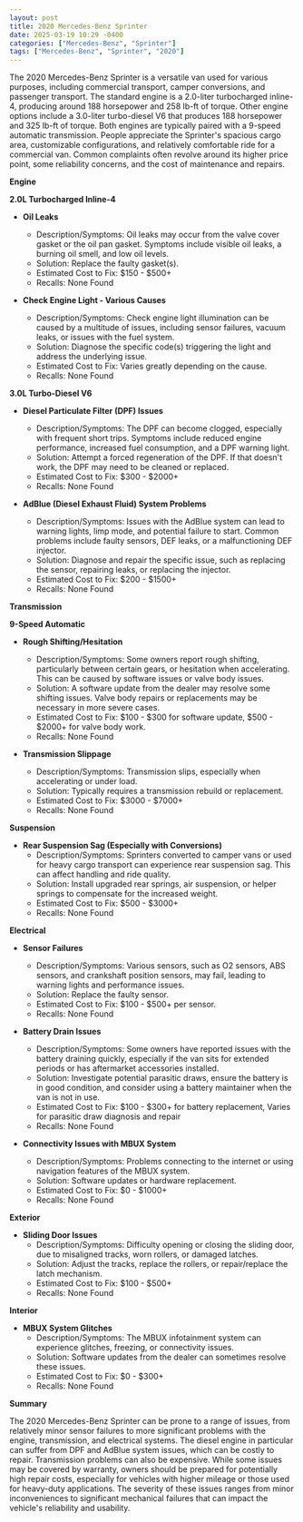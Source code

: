 ```yaml
---
layout: post
title: 2020 Mercedes-Benz Sprinter
date: 2025-03-19 10:29 -0400
categories: ["Mercedes-Benz", "Sprinter"]
tags: ["Mercedes-Benz", "Sprinter", "2020"]
---
```

The 2020 Mercedes-Benz Sprinter is a versatile van used for various purposes, including commercial transport, camper conversions, and passenger transport. The standard engine is a 2.0-liter turbocharged inline-4, producing around 188 horsepower and 258 lb-ft of torque. Other engine options include a 3.0-liter turbo-diesel V6 that produces 188 horsepower and 325 lb-ft of torque. Both engines are typically paired with a 9-speed automatic transmission. People appreciate the Sprinter's spacious cargo area, customizable configurations, and relatively comfortable ride for a commercial van. Common complaints often revolve around its higher price point, some reliability concerns, and the cost of maintenance and repairs.

**Engine**

**2.0L Turbocharged Inline-4**

*   **Oil Leaks**
    *   Description/Symptoms: Oil leaks may occur from the valve cover gasket or the oil pan gasket. Symptoms include visible oil leaks, a burning oil smell, and low oil levels.
    *   Solution: Replace the faulty gasket(s).
    *   Estimated Cost to Fix: $150 - $500+
    *   Recalls: None Found

*   **Check Engine Light - Various Causes**
    *   Description/Symptoms: Check engine light illumination can be caused by a multitude of issues, including sensor failures, vacuum leaks, or issues with the fuel system.
    *   Solution: Diagnose the specific code(s) triggering the light and address the underlying issue.
    *   Estimated Cost to Fix: Varies greatly depending on the cause.
    *   Recalls: None Found

**3.0L Turbo-Diesel V6**

*   **Diesel Particulate Filter (DPF) Issues**
    *   Description/Symptoms: The DPF can become clogged, especially with frequent short trips. Symptoms include reduced engine performance, increased fuel consumption, and a DPF warning light.
    *   Solution: Attempt a forced regeneration of the DPF. If that doesn't work, the DPF may need to be cleaned or replaced.
    *   Estimated Cost to Fix: $300 - $2000+
    *   Recalls: None Found

*   **AdBlue (Diesel Exhaust Fluid) System Problems**
    *   Description/Symptoms: Issues with the AdBlue system can lead to warning lights, limp mode, and potential failure to start. Common problems include faulty sensors, DEF leaks, or a malfunctioning DEF injector.
    *   Solution: Diagnose and repair the specific issue, such as replacing the sensor, repairing leaks, or replacing the injector.
    *   Estimated Cost to Fix: $200 - $1500+
    *   Recalls: None Found

**Transmission**

**9-Speed Automatic**

*   **Rough Shifting/Hesitation**
    *   Description/Symptoms: Some owners report rough shifting, particularly between certain gears, or hesitation when accelerating. This can be caused by software issues or valve body issues.
    *   Solution: A software update from the dealer may resolve some shifting issues. Valve body repairs or replacements may be necessary in more severe cases.
    *   Estimated Cost to Fix: $100 - $300 for software update, $500 - $2000+ for valve body work.
    *   Recalls: None Found

*   **Transmission Slippage**
    *   Description/Symptoms: Transmission slips, especially when accelerating or under load.
    *   Solution: Typically requires a transmission rebuild or replacement.
    *   Estimated Cost to Fix: $3000 - $7000+
    *   Recalls: None Found

**Suspension**

*   **Rear Suspension Sag (Especially with Conversions)**
    *   Description/Symptoms: Sprinters converted to camper vans or used for heavy cargo transport can experience rear suspension sag. This can affect handling and ride quality.
    *   Solution: Install upgraded rear springs, air suspension, or helper springs to compensate for the increased weight.
    *   Estimated Cost to Fix: $500 - $3000+
    *   Recalls: None Found

**Electrical**

*   **Sensor Failures**
    *   Description/Symptoms: Various sensors, such as O2 sensors, ABS sensors, and crankshaft position sensors, may fail, leading to warning lights and performance issues.
    *   Solution: Replace the faulty sensor.
    *   Estimated Cost to Fix: $100 - $500+ per sensor.
    *   Recalls: None Found

*   **Battery Drain Issues**
    *   Description/Symptoms: Some owners have reported issues with the battery draining quickly, especially if the van sits for extended periods or has aftermarket accessories installed.
    *   Solution: Investigate potential parasitic draws, ensure the battery is in good condition, and consider using a battery maintainer when the van is not in use.
    *   Estimated Cost to Fix: $100 - $300+ for battery replacement, Varies for parasitic draw diagnosis and repair
    *   Recalls: None Found

*   **Connectivity Issues with MBUX System**
    *   Description/Symptoms: Problems connecting to the internet or using navigation features of the MBUX system.
    *   Solution: Software updates or hardware replacement.
    *   Estimated Cost to Fix: $0 - $1000+
    *   Recalls: None Found

**Exterior**

*   **Sliding Door Issues**
    *   Description/Symptoms: Difficulty opening or closing the sliding door, due to misaligned tracks, worn rollers, or damaged latches.
    *   Solution: Adjust the tracks, replace the rollers, or repair/replace the latch mechanism.
    *   Estimated Cost to Fix: $100 - $500+
    *   Recalls: None Found

**Interior**

*   **MBUX System Glitches**
    *   Description/Symptoms: The MBUX infotainment system can experience glitches, freezing, or connectivity issues.
    *   Solution: Software updates from the dealer can sometimes resolve these issues.
    *   Estimated Cost to Fix: $0 - $300+
    *   Recalls: None Found

**Summary**

The 2020 Mercedes-Benz Sprinter can be prone to a range of issues, from relatively minor sensor failures to more significant problems with the engine, transmission, and electrical systems. The diesel engine in particular can suffer from DPF and AdBlue system issues, which can be costly to repair. Transmission problems can also be expensive. While some issues may be covered by warranty, owners should be prepared for potentially high repair costs, especially for vehicles with higher mileage or those used for heavy-duty applications. The severity of these issues ranges from minor inconveniences to significant mechanical failures that can impact the vehicle's reliability and usability.

